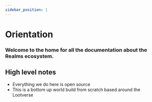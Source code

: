 ```yaml
---
sidebar_position: 1
---
```


# Orientation

### Welcome to the home for all the documentation about the Realms ecosystem.

## High level notes

- Everything we do here is open source
- This is a bottom up world build from scratch based around the Lootverse
